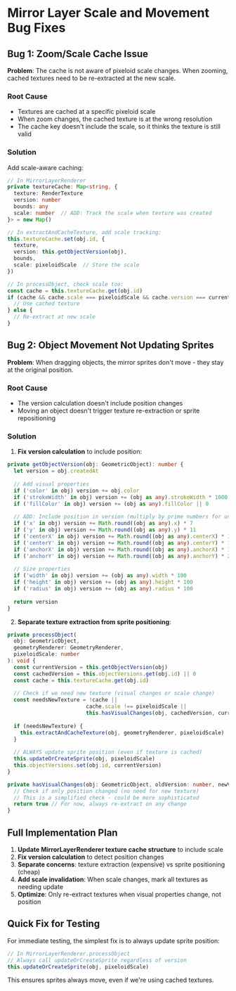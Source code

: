 # Mirror Layer Scale and Movement Bug Fixes

## Bug 1: Zoom/Scale Cache Issue
**Problem**: The cache is not aware of pixeloid scale changes. When zooming, cached textures need to be re-extracted at the new scale.

### Root Cause
- Textures are cached at a specific pixeloid scale
- When zoom changes, the cached texture is at the wrong resolution
- The cache key doesn't include the scale, so it thinks the texture is still valid

### Solution
Add scale-aware caching:
```typescript
// In MirrorLayerRenderer
private textureCache: Map<string, {
  texture: RenderTexture
  version: number
  bounds: any
  scale: number  // ADD: Track the scale when texture was created
}> = new Map()

// In extractAndCacheTexture, add scale tracking:
this.textureCache.set(obj.id, {
  texture,
  version: this.getObjectVersion(obj),
  bounds,
  scale: pixeloidScale  // Store the scale
})

// In processObject, check scale too:
const cache = this.textureCache.get(obj.id)
if (cache && cache.scale === pixeloidScale && cache.version === currentVersion) {
  // Use cached texture
} else {
  // Re-extract at new scale
}
```

## Bug 2: Object Movement Not Updating Sprites
**Problem**: When dragging objects, the mirror sprites don't move - they stay at the original position.

### Root Cause
- The version calculation doesn't include position changes
- Moving an object doesn't trigger texture re-extraction or sprite repositioning

### Solution
1. **Fix version calculation** to include position:
```typescript
private getObjectVersion(obj: GeometricObject): number {
  let version = obj.createdAt
  
  // Add visual properties
  if ('color' in obj) version += obj.color
  if ('strokeWidth' in obj) version += (obj as any).strokeWidth * 1000
  if ('fillColor' in obj) version += (obj as any).fillColor || 0
  
  // ADD: Include position in version (multiply by prime numbers for uniqueness)
  if ('x' in obj) version += Math.round((obj as any).x) * 7
  if ('y' in obj) version += Math.round((obj as any).y) * 11
  if ('centerX' in obj) version += Math.round((obj as any).centerX) * 13
  if ('centerY' in obj) version += Math.round((obj as any).centerY) * 17
  if ('anchorX' in obj) version += Math.round((obj as any).anchorX) * 19
  if ('anchorY' in obj) version += Math.round((obj as any).anchorY) * 23
  
  // Size properties
  if ('width' in obj) version += (obj as any).width * 100
  if ('height' in obj) version += (obj as any).height * 100
  if ('radius' in obj) version += (obj as any).radius * 100
  
  return version
}
```

2. **Separate texture extraction from sprite positioning**:
```typescript
private processObject(
  obj: GeometricObject,
  geometryRenderer: GeometryRenderer,
  pixeloidScale: number
): void {
  const currentVersion = this.getObjectVersion(obj)
  const cachedVersion = this.objectVersions.get(obj.id) || 0
  const cache = this.textureCache.get(obj.id)
  
  // Check if we need new texture (visual changes or scale change)
  const needsNewTexture = !cache || 
                         cache.scale !== pixeloidScale ||
                         this.hasVisualChanges(obj, cachedVersion, currentVersion)
  
  if (needsNewTexture) {
    this.extractAndCacheTexture(obj, geometryRenderer, pixeloidScale)
  }
  
  // ALWAYS update sprite position (even if texture is cached)
  this.updateOrCreateSprite(obj, pixeloidScale)
  this.objectVersions.set(obj.id, currentVersion)
}

private hasVisualChanges(obj: GeometricObject, oldVersion: number, newVersion: number): boolean {
  // Check if only position changed (no need for new texture)
  // This is a simplified check - could be more sophisticated
  return true // For now, always re-extract on any change
}
```

## Full Implementation Plan

1. **Update MirrorLayerRenderer texture cache structure** to include scale
2. **Fix version calculation** to detect position changes
3. **Separate concerns**: texture extraction (expensive) vs sprite positioning (cheap)
4. **Add scale invalidation**: When scale changes, mark all textures as needing update
5. **Optimize**: Only re-extract textures when visual properties change, not position

## Quick Fix for Testing
For immediate testing, the simplest fix is to always update sprite position:

```typescript
// In MirrorLayerRenderer.processObject
// Always call updateOrCreateSprite regardless of version
this.updateOrCreateSprite(obj, pixeloidScale)
```

This ensures sprites always move, even if we're using cached textures.